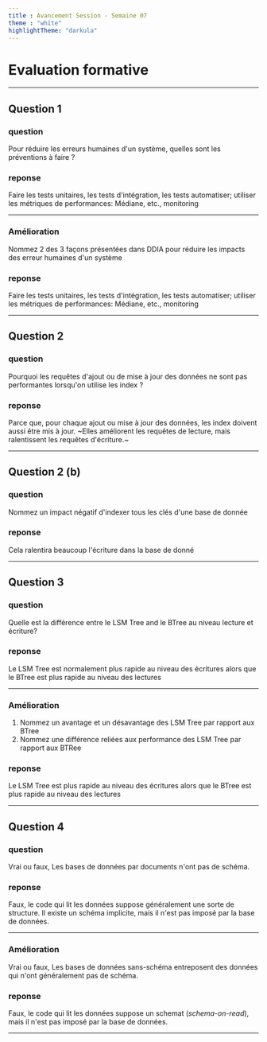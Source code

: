 ```yaml
---
title : Avancement Session - Semaine 07 
theme : "white" 
highlightTheme: "darkula"
---
```


# Evaluation formative

---

## Question 1

### question 
Pour réduire les erreurs humaines d'un système, quelles sont les préventions à faire ?

### reponse
Faire les tests unitaires, les tests d'intégration, les tests automatiser; utiliser les métriques de performances: Médiane, etc., monitoring

---

### Amélioration
Nommez 2 des 3 façons présentées dans DDIA pour réduire les impacts des erreur humaines d'un système

### reponse
Faire les tests unitaires, les tests d'intégration, les tests automatiser; utiliser les métriques de performances: Médiane, etc., monitoring

---

## Question 2

### question 
Pourquoi les requêtes d'ajout ou de mise à jour des données ne sont pas performantes lorsqu'on utilise les index ?

### reponse
Parce que, pour chaque ajout ou mise à jour des données, les index doivent aussi être mis à jour. ~Elles améliorent les requêtes de lecture, mais ralentissent les requêtes d'écriture.~

---

## Question 2 (b)

### question 
Nommez un impact négatif d'indexer tous les clés d'une base de donnée

### reponse
Cela ralentira beaucoup l'écriture dans la base de donné

---

## Question 3

### question 
Quelle est la différence entre le LSM Tree and le BTree au niveau lecture et écriture?

### reponse
Le LSM Tree est normalement plus rapide au niveau des écritures alors que le BTree est plus rapide au niveau des lectures

---

### Amélioration
1. Nommez un avantage et un désavantage des LSM Tree par rapport aux BTree
2. Nommez une différence reliées aux performance des LSM Tree par rapport aux BTRee

### reponse
Le LSM Tree est plus rapide au niveau des écritures alors que le BTree est plus rapide au niveau des lectures

---

## Question 4

### question 
Vrai ou faux, Les bases de données par documents n'ont pas de schéma.

### reponse
Faux, le code qui lit les données suppose généralement une sorte de structure. Il existe un schéma implicite, mais il n'est pas imposé par la base de données.

---

### Amélioration
Vrai ou faux, Les bases de données sans-schéma entreposent des données qui n'ont généralement pas de schéma.

### reponse
Faux, le code qui lit les données suppose un schemat (*schema-on-read*), mais il n'est pas imposé par la base de données.

---
